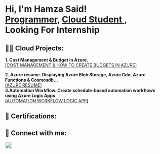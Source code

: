 <h1>Hi, I'm Hamza Said! <br/><a href="https://github.com/nsohamza">Programmer</a>, <a href="https://www.linkedin.com/in/hamza-said-mohamed-b2101524b/">Cloud Student </a>, <a> Looking For Internship</a></h1>

<h2>👨‍💻 Cloud Projects:</h2>
 <b>1. Cost Management & Budget in Azure.</b>
 <a href ="https://github.com/nsohamza/Budget"> <br> [COST MANAGEMENT & HOW TO CREATE BUDGETS IN AZURE]</br> </a>
 
 <b>2. Azure resume. Displaying Azure Blob Storage, Azure Cdn, Azure Functions & Cosmosdb...</b>
 <a href="https://github.com/nsohamza/azure-resume"> <br> [AZURE RESUME] </br> </a>
  <b>3.Automation Workflow. Create schedule-based automation workflows using Azure Logic Apps </b>
 <a href="https://github.com/nsohamza/TrainSchedule"> <br> [AUTOMATION WORKFLOW LOGIC APP] </br> </a>


<h2>📝 Certifications: </h2>




<h2> 🤳 Connect with me:</h2>

[<img align="left" alt="Hamza | LinkedIn" width="22px" src="https://cdn.jsdelivr.net/npm/simple-icons@v3/icons/linkedin.svg" />][linkedin]

[linkedin]: https://www.linkedin.com/in/hamza-said-mohamed-b2101524b/


